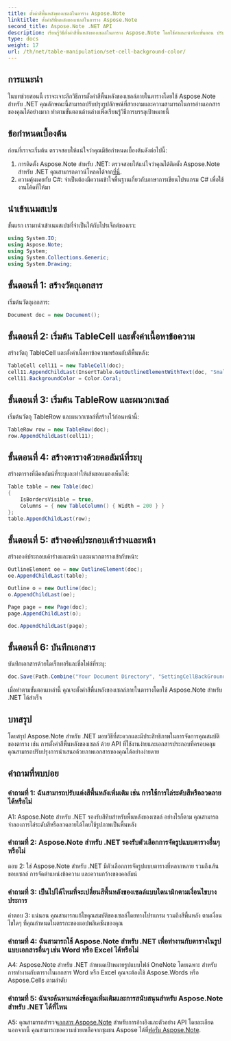 ```yaml
---
title: ตั้งค่าสีพื้นหลังของเซลล์ในตาราง Aspose.Note
linktitle: ตั้งค่าสีพื้นหลังของเซลล์ในตาราง Aspose.Note
second_title: Aspose.Note .NET API
description: เรียนรู้วิธีตั้งค่าสีพื้นหลังของเซลล์ในตาราง Aspose.Note โดยใช้คำแนะนำทีละขั้นตอน ปรับปรุงภาพเอกสารได้อย่างง่ายดาย
type: docs
weight: 17
url: /th/net/table-manipulation/set-cell-background-color/
---
```

## การแนะนำ

ในบทช่วยสอนนี้ เราจะเจาะลึกวิธีการตั้งค่าสีพื้นหลังของเซลล์ภายในตารางโดยใช้ Aspose.Note สำหรับ .NET คุณลักษณะนี้สามารถปรับปรุงรูปลักษณ์ที่สวยงามและความสามารถในการอ่านเอกสารของคุณได้อย่างมาก ทำตามขั้นตอนด้านล่างเพื่อเรียนรู้วิธีการบรรลุเป้าหมายนี้

## ข้อกำหนดเบื้องต้น

ก่อนที่เราจะเริ่มต้น ตรวจสอบให้แน่ใจว่าคุณมีข้อกำหนดเบื้องต้นดังต่อไปนี้:

1.  การติดตั้ง Aspose.Note สำหรับ .NET: ตรวจสอบให้แน่ใจว่าคุณได้ติดตั้ง Aspose.Note สำหรับ .NET คุณสามารถดาวน์โหลดได้จาก[ที่นี่](https://releases.aspose.com/note/net/).
2. ความคุ้นเคยกับ C#: จำเป็นต้องมีความเข้าใจพื้นฐานเกี่ยวกับภาษาการเขียนโปรแกรม C# เพื่อใช้งานโค้ดที่ให้มา

## นำเข้าเนมสเปซ

ขั้นแรก เรามานำเข้าเนมสเปซที่จำเป็นให้กับโปรเจ็กต์ของเรา:

```csharp
using System.IO;
using Aspose.Note;
using System;
using System.Collections.Generic;
using System.Drawing;
```

## ขั้นตอนที่ 1: สร้างวัตถุเอกสาร

เริ่มต้นวัตถุเอกสาร:

```csharp
Document doc = new Document();
```

## ขั้นตอนที่ 2: เริ่มต้น TableCell และตั้งค่าเนื้อหาข้อความ

สร้างวัตถุ TableCell และตั้งค่าเนื้อหาข้อความพร้อมกับสีพื้นหลัง:

```csharp
TableCell cell11 = new TableCell(doc);
cell11.AppendChildLast(InsertTable.GetOutlineElementWithText(doc, "Small text"));
cell11.BackgroundColor = Color.Coral;
```

## ขั้นตอนที่ 3: เริ่มต้น TableRow และผนวกเซลล์

เริ่มต้นวัตถุ TableRow และผนวกเซลล์ที่สร้างไว้ก่อนหน้านี้:

```csharp
TableRow row = new TableRow(doc);
row.AppendChildLast(cell11);
```

## ขั้นตอนที่ 4: สร้างตารางด้วยคอลัมน์ที่ระบุ

สร้างตารางที่มีคอลัมน์ที่ระบุและทำให้เส้นขอบมองเห็นได้:

```csharp
Table table = new Table(doc)
{
    IsBordersVisible = true,
    Columns = { new TableColumn() { Width = 200 } }
};
table.AppendChildLast(row);
```

## ขั้นตอนที่ 5: สร้างองค์ประกอบเค้าร่างและหน้า

สร้างองค์ประกอบเค้าร่างและหน้า และผนวกตารางเข้ากับหน้า:

```csharp
OutlineElement oe = new OutlineElement(doc);
oe.AppendChildLast(table);

Outline o = new Outline(doc);
o.AppendChildLast(oe);

Page page = new Page(doc);
page.AppendChildLast(o);

doc.AppendChildLast(page);
```

## ขั้นตอนที่ 6: บันทึกเอกสาร

บันทึกเอกสารด้วยไดเร็กทอรีและชื่อไฟล์ที่ระบุ:

```csharp
doc.Save(Path.Combine("Your Document Directory", "SettingCellBackGroundColor.pdf"));
```

เมื่อทำตามขั้นตอนเหล่านี้ คุณจะตั้งค่าสีพื้นหลังของเซลล์ภายในตารางโดยใช้ Aspose.Note สำหรับ .NET ได้สำเร็จ

## บทสรุป

โดยสรุป Aspose.Note สำหรับ .NET มอบวิธีที่สะดวกและมีประสิทธิภาพในการจัดการคุณสมบัติของตาราง เช่น การตั้งค่าสีพื้นหลังของเซลล์ ด้วย API ที่ใช้งานง่ายและเอกสารประกอบที่ครอบคลุม คุณสามารถปรับปรุงการนำเสนอด้วยภาพเอกสารของคุณได้อย่างง่ายดาย

## คำถามที่พบบ่อย

### คำถามที่ 1: ฉันสามารถปรับแต่งสีพื้นหลังเพิ่มเติม เช่น การใช้การไล่ระดับสีหรือลวดลายได้หรือไม่

A1: Aspose.Note สำหรับ .NET รองรับสีทึบสำหรับพื้นหลังของเซลล์ อย่างไรก็ตาม คุณสามารถจำลองการไล่ระดับสีหรือลวดลายได้โดยใช้รูปภาพเป็นพื้นหลัง

### คำถามที่ 2: Aspose.Note สำหรับ .NET รองรับตัวเลือกการจัดรูปแบบตารางอื่นๆ หรือไม่

ตอบ 2: ใช่ Aspose.Note สำหรับ .NET มีตัวเลือกการจัดรูปแบบตารางที่หลากหลาย รวมถึงเส้นขอบเซลล์ การจัดตำแหน่งข้อความ และความกว้างของคอลัมน์

### คำถามที่ 3: เป็นไปได้ไหมที่จะเปลี่ยนสีพื้นหลังของเซลล์แบบไดนามิกตามเงื่อนไขบางประการ

คำตอบ 3: แน่นอน คุณสามารถแก้ไขคุณสมบัติของเซลล์โดยทางโปรแกรม รวมถึงสีพื้นหลัง ตามเงื่อนไขใดๆ ที่คุณกำหนดในตรรกะของแอปพลิเคชันของคุณ

### คำถามที่ 4: ฉันสามารถใช้ Aspose.Note สำหรับ .NET เพื่อทำงานกับตารางในรูปแบบเอกสารอื่นๆ เช่น Word หรือ Excel ได้หรือไม่

A4: Aspose.Note สำหรับ .NET กำหนดเป้าหมายรูปแบบไฟล์ OneNote โดยเฉพาะ สำหรับการทำงานกับตารางในเอกสาร Word หรือ Excel คุณจะต้องใช้ Aspose.Words หรือ Aspose.Cells ตามลำดับ

### คำถามที่ 5: ฉันจะค้นหาแหล่งข้อมูลเพิ่มเติมและการสนับสนุนสำหรับ Aspose.Note สำหรับ .NET ได้ที่ไหน

 A5: คุณสามารถสำรวจ[เอกสาร Aspose.Note](https://reference.aspose.com/note/net/) สำหรับการอ้างอิงและตัวอย่าง API โดยละเอียด นอกจากนี้ คุณสามารถขอความช่วยเหลือจากชุมชน Aspose ได้ที่[ฟอรั่ม Aspose.Note](https://forum.aspose.com/c/note/28).